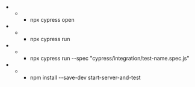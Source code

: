 * * * npx cypress open
* * * npx cypress run
* * * npx cypress run --spec "cypress/integration/test-name.spec.js"
* * * npm install --save-dev start-server-and-test